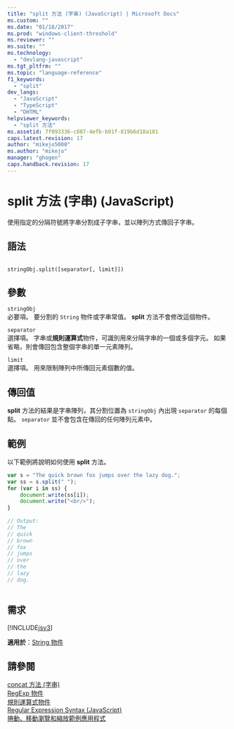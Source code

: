 ```yaml
---
title: "split 方法 (字串) (JavaScript) | Microsoft Docs"
ms.custom: ""
ms.date: "01/18/2017"
ms.prod: "windows-client-threshold"
ms.reviewer: ""
ms.suite: ""
ms.technology: 
  - "devlang-javascript"
ms.tgt_pltfrm: ""
ms.topic: "language-reference"
f1_keywords: 
  - "split"
dev_langs: 
  - "JavaScript"
  - "TypeScript"
  - "DHTML"
helpviewer_keywords: 
  - "split 方法"
ms.assetid: 7f093336-c887-4efb-b91f-819b6d18a181
caps.latest.revision: 17
author: "mikejo5000"
ms.author: "mikejo"
manager: "ghogen"
caps.handback.revision: 17
---
```

# split 方法 (字串) (JavaScript)
使用指定的分隔符號將字串分割成子字串，並以陣列方式傳回子字串。  
  
## 語法  
  
```  
  
stringObj.split([separator[, limit]])  
```  
  
## 參數  
 `stringObj`  
 必要項。  要分割的 `String` 物件或字串常值。  **split** 方法不會修改這個物件。  
  
 `separator`  
 選擇項。  字串或**規則運算式**物件，可識別用來分隔字串的一個或多個字元。  如果省略，則會傳回包含整個字串的單一元素陣列。  
  
 `limit`  
 選擇項。  用來限制陣列中所傳回元素個數的值。  
  
## 傳回值  
 **split** 方法的結果是字串陣列，其分割位置為 `stringObj` 內出現 `separator` 的每個點。  `separator` 並不會包含在傳回的任何陣列元素中。  
  
## 範例  
 以下範例將說明如何使用 **split** 方法。  
  
```javascript  
var s = "The quick brown fox jumps over the lazy dog.";  
var ss = s.split(" ");  
for (var i in ss) {  
    document.write(ss[i]);  
    document.write("<br/>");  
}  
  
// Output:   
// The  
// quick  
// brown  
// fox  
// jumps  
// over  
// the  
// lazy  
// dog.  
  
```  
  
## 需求  
 [!INCLUDE[jsv3](../../javascript/reference/includes/jsv3-md.md)]  
  
 **適用於**：[String 物件](../../javascript/reference/string-object-javascript.md)  
  
## 請參閱  
 [concat 方法 \(字串\)](../../javascript/reference/concat-method-string-javascript.md)   
 [RegExp 物件](../../javascript/reference/regexp-object-javascript.md)   
 [規則運算式物件](../../javascript/reference/regular-expression-object-javascript.md)   
 [Regular Expression Syntax \(JavaScript\)](http://msdn.microsoft.com/zh-tw/ab0766e1-7037-45ed-aa23-706f58358c0e)   
 [捲動、移動瀏覽和縮放範例應用程式](http://code.msdn.microsoft.com/ie/Scrolling-panning-and-6834aaf9)